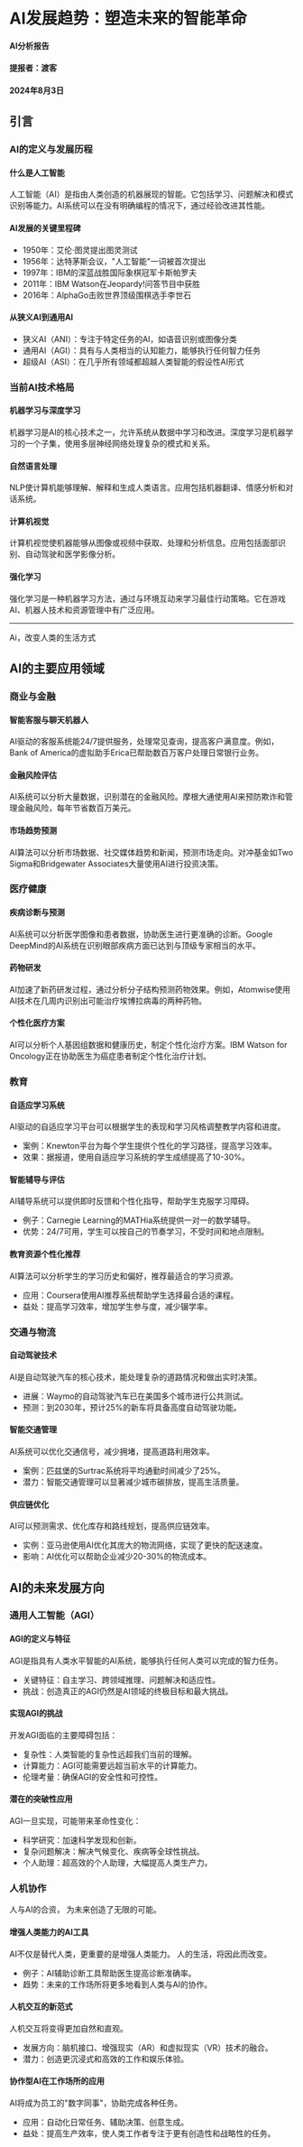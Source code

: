 # AI发展趋势：塑造未来的智能革命
#### AI分析报告
#### 提报者：渡客
#### 2024年8月3日

## 引言

### AI的定义与发展历程

#### 什么是人工智能
人工智能（AI）是指由人类创造的机器展现的智能。它包括学习、问题解决和模式识别等能力。AI系统可以在没有明确编程的情况下，通过经验改进其性能。

#### AI发展的关键里程碑
- 1950年：艾伦·图灵提出图灵测试
- 1956年：达特茅斯会议，"人工智能"一词被首次提出
- 1997年：IBM的深蓝战胜国际象棋冠军卡斯帕罗夫
- 2011年：IBM Watson在Jeopardy!问答节目中获胜
- 2016年：AlphaGo击败世界顶级围棋选手李世石

#### 从狭义AI到通用AI
- 狭义AI（ANI）：专注于特定任务的AI，如语音识别或图像分类
- 通用AI（AGI）：具有与人类相当的认知能力，能够执行任何智力任务
- 超级AI（ASI）：在几乎所有领域都超越人类智能的假设性AI形式

### 当前AI技术格局

#### 机器学习与深度学习
机器学习是AI的核心技术之一，允许系统从数据中学习和改进。深度学习是机器学习的一个子集，使用多层神经网络处理复杂的模式和关系。

#### 自然语言处理
NLP使计算机能够理解、解释和生成人类语言。应用包括机器翻译、情感分析和对话系统。

#### 计算机视觉
计算机视觉使机器能够从图像或视频中获取、处理和分析信息。应用包括面部识别、自动驾驶和医学影像分析。

#### 强化学习
强化学习是一种机器学习方法，通过与环境互动来学习最佳行动策略。它在游戏AI、机器人技术和资源管理中有广泛应用。

---
Ai，改变人类的生活方式

## AI的主要应用领域

### 商业与金融

#### 智能客服与聊天机器人
AI驱动的客服系统能24/7提供服务，处理常见查询，提高客户满意度。例如，Bank of America的虚拟助手Erica已帮助数百万客户处理日常银行业务。

#### 金融风险评估
AI系统可以分析大量数据，识别潜在的金融风险。摩根大通使用AI来预防欺诈和管理金融风险，每年节省数百万美元。

#### 市场趋势预测
AI算法可以分析市场数据、社交媒体趋势和新闻，预测市场走向。对冲基金如Two Sigma和Bridgewater Associates大量使用AI进行投资决策。

### 医疗健康

#### 疾病诊断与预测
AI系统可以分析医学图像和患者数据，协助医生进行更准确的诊断。Google DeepMind的AI系统在识别眼部疾病方面已达到与顶级专家相当的水平。

#### 药物研发
AI加速了新药研发过程，通过分析分子结构预测药物效果。例如，Atomwise使用AI技术在几周内识别出可能治疗埃博拉病毒的两种药物。

#### 个性化医疗方案
AI可以分析个人基因组数据和健康历史，制定个性化治疗方案。IBM Watson for Oncology正在协助医生为癌症患者制定个性化治疗计划。

### 教育

#### 自适应学习系统
AI驱动的自适应学习平台可以根据学生的表现和学习风格调整教学内容和进度。
- 案例：Knewton平台为每个学生提供个性化的学习路径，提高学习效率。
- 效果：据报道，使用自适应学习系统的学生成绩提高了10-30%。

#### 智能辅导与评估
AI辅导系统可以提供即时反馈和个性化指导，帮助学生克服学习障碍。
- 例子：Carnegie Learning的MATHia系统提供一对一的数学辅导。
- 优势：24/7可用，学生可以按自己的节奏学习，不受时间和地点限制。

#### 教育资源个性化推荐
AI算法可以分析学生的学习历史和偏好，推荐最适合的学习资源。
- 应用：Coursera使用AI推荐系统帮助学生选择最合适的课程。
- 益处：提高学习效率，增加学生参与度，减少辍学率。

### 交通与物流

#### 自动驾驶技术
AI是自动驾驶汽车的核心技术，能处理复杂的道路情况和做出实时决策。
- 进展：Waymo的自动驾驶汽车已在美国多个城市进行公共测试。
- 预测：到2030年，预计25%的新车将具备高度自动驾驶功能。

#### 智能交通管理
AI系统可以优化交通信号，减少拥堵，提高道路利用效率。
- 案例：匹兹堡的Surtrac系统将平均通勤时间减少了25%。
- 潜力：智能交通管理可以显著减少城市碳排放，提高生活质量。

#### 供应链优化
AI可以预测需求、优化库存和路线规划，提高供应链效率。
- 实例：亚马逊使用AI优化其庞大的物流网络，实现了更快的配送速度。
- 影响：AI优化可以帮助企业减少20-30%的物流成本。

## AI的未来发展方向

### 通用人工智能（AGI）

#### AGI的定义与特征
AGI是指具有人类水平智能的AI系统，能够执行任何人类可以完成的智力任务。
- 关键特征：自主学习、跨领域推理、问题解决和适应性。
- 挑战：创造真正的AGI仍然是AI领域的终极目标和最大挑战。

#### 实现AGI的挑战
开发AGI面临的主要障碍包括：
- 复杂性：人类智能的复杂性远超我们当前的理解。
- 计算能力：AGI可能需要远超当前水平的计算能力。
- 伦理考量：确保AGI的安全性和可控性。

#### 潜在的突破性应用
AGI一旦实现，可能带来革命性变化：
- 科学研究：加速科学发现和创新。
- 复杂问题解决：解决气候变化、疾病等全球性挑战。
- 个人助理：超高效的个人助理，大幅提高人类生产力。

### 人机协作
人与AI的合资，
为未来创造了无限的可能。


#### 增强人类能力的AI工具
AI不仅是替代人类，更重要的是增强人类能力。
人的生活，将因此而改变。
- 例子：AI辅助诊断工具帮助医生提高诊断准确率。
- 趋势：未来的工作场所将更多地看到人类与AI的协作。

#### 人机交互的新范式
人机交互将变得更加自然和直观。
- 发展方向：脑机接口、增强现实（AR）和虚拟现实（VR）技术的融合。
- 潜力：创造更沉浸式和高效的工作和娱乐体验。

#### 协作型AI在工作场所的应用
AI将成为员工的"数字同事"，协助完成各种任务。
- 应用：自动化日常任务、辅助决策、创意生成。
- 益处：提高生产效率，使人类工作者专注于更有创造性和战略性的任务。
